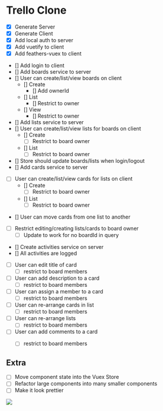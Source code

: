 # Trello Clone

* [X] Generate Server
* [X] Generate Client
* [X] Add local auth to server
* [X] Add vuetify to client
* [X] Add feathers-vuex to client
* [] Add login to client 
* [] Add boards service to server
* [] User can create/list/view boards on client
  * [] Create
    * [] Add ownerId
  * [] List
    * [] Restrict to owner
  * [] View
    * [] Restrict to owner
* [] Add lists service to server
* [] User can create/list/view lists for boards on client
  * [] Create
    * [ ] Restrict to board owner
  * [] List
    * [ ] Restrict to board owner
* [] Store should update boards/lists when login/logout
* [] Add cards service to server
* [ ] User can create/list/view cards for lists on client
  * [] Create
    * [ ] Restrict to board owner
  * [] List
    * [ ] Restrict to board owner
* [] User can move cards from one list to another
* [ ] Restrict editing/creating lists/cards to board owner
  * [ ] Update to work for no boardId in query 
* [] Create activities service on server
* [] All activities are logged
* [ ] User can edit title of card
  * [ ] restrict to board members
* [ ] User can add description to a card
  * [ ] restrict to board members
* [ ] User can assign a member to a card
  * [ ] restrict to board members
* [ ] User can re-arrange cards in list
  * [ ] restrict to board members
* [ ] User can re-arrange lists
  * [ ] restrict to board members
* [ ] User can add comments to a card
  * [ ] restrict to board members


## Extra

* [ ] Move component state into the Vuex Store
* [ ] Refactor large components into many smaller components
* [ ] Make it look prettier

![](./trello-clone-erd.png)
